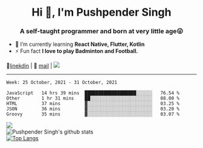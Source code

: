 <h1 align="center">Hi 👋, I'm Pushpender Singh</h1>
<h3 align="center">A self-taught programmer and born at very little age😜</h3>

- 🌱 I’m currently learning **React Native, Flutter, Kotlin**
- ⚡ Fun fact **I love to play Badminton and Football.**

👔[linekdin](https://www.linkedin.com/in/pushpender-singh-240061202/) | 📧 [mail](mailto:pushpendersingh@p2devs.com) | ![](https://komarev.com/ghpvc/?username=pushpender-singh-ap&color=blue)


---

<!--START_SECTION:waka-->
```text
Week: 25 October, 2021 - 31 October, 2021

JavaScript   14 hrs 39 mins  ███████████████████░░░░░░   76.54 % 
Other        1 hr 31 mins    ██░░░░░░░░░░░░░░░░░░░░░░░   08.00 % 
HTML         37 mins         ▓░░░░░░░░░░░░░░░░░░░░░░░░   03.25 % 
JSON         36 mins         ▓░░░░░░░░░░░░░░░░░░░░░░░░   03.20 % 
Groovy       35 mins         ▓░░░░░░░░░░░░░░░░░░░░░░░░   03.07 % 
```
<!--END_SECTION:waka-->

<img align="left" src="https://github-readme-streak-stats.herokuapp.com/?user=pushpender-singh-ap&theme=dark" /></br>
![Pushpender Singh's github stats](https://github-readme-stats.vercel.app/api?username=pushpender-singh-ap&show_icons=true&theme=radical&count_private=true)</br>
[![Top Langs](https://github-readme-stats.vercel.app/api/top-langs/?username=pushpender-singh-ap&theme=radical)](https://github.com/pushpender-singh-ap/github-readme-stats)
